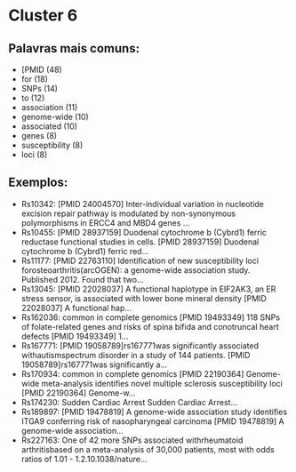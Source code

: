 # Cluster 6

## Palavras mais comuns:

- [PMID (48)
- for (18)
- SNPs (14)
- to (12)
- association (11)
- genome-wide (10)
- associated (10)
- genes (8)
- susceptibility (8)
- loci (8)

## Exemplos:
- Rs10342: [PMID 24004570] Inter-individual variation in nucleotide excision repair pathway is modulated by non-synonymous polymorphisms in ERCC4 and MBD4 genes ...
- Rs10455: [PMID 28937159] Duodenal cytochrome b (Cybrd1) ferric reductase functional studies in cells. [PMID 28937159] Duodenal cytochrome b (Cybrd1) ferric red...
- Rs11177: [PMID 22763110] Identification of new susceptibility loci forosteoarthritis(arcOGEN): a genome-wide association study. Published 2012.  Found that two...
- Rs13045: [PMID 22028037] A functional haplotype in EIF2AK3, an ER stress sensor, is associated with lower bone mineral density [PMID 22028037] A functional hap...
- Rs162036: common in complete genomics [PMID 19493349] 118 SNPs of folate-related genes and risks of spina bifida and conotruncal heart defects [PMID 19493349] 1...
- Rs167771: [PMID 19058789]rs167771was significantly associated withautismspectrum disorder in a study of 144 patients. [PMID 19058789]rs167771was significantly a...
- Rs170934: common in complete genomics [PMID 22190364] Genome-wide meta-analysis identifies novel multiple sclerosis susceptibility loci [PMID 22190364] Genome-w...
- Rs174230: Sudden Cardiac Arrest Sudden Cardiac Arrest...
- Rs189897: [PMID 19478819] A genome-wide association study identifies ITGA9 conferring risk of nasopharyngeal carcinoma [PMID 19478819] A genome-wide association...
- Rs227163: One of 42 more SNPs associated withrheumatoid arthritisbased on a meta-analysis of 30,000 patients, most with odds ratios of 1.01 - 1.2.10.1038/nature...